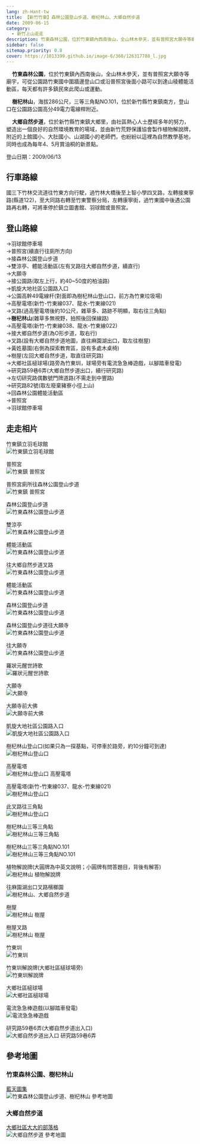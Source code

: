 ```yaml
---
lang: zh-Hant-tw
title: 【新竹竹東】森林公園登山步道、樹杞林山、大鄉自然步道
date: 2009-06-15
category: 
  - 新竹上山走走
description: 竹東森林公園，位於竹東鎮內西南後山，全山林木參天，並有普照宮大願寺等廟宇，可從公園路竹東國中圍牆邊登山口或沿普照宮後面小路可以到達山稜體能活動區，每天都有許多鎮民來此爬山或運動。 樹杞林山，海拔286公尺，三等三角點NO.101，位於新竹縣竹東鎮南方，登山口在公園路公園高分49電力電線桿附近。 大鄉自然步道，位於新竹縣竹東鎮大鄉里，由社區熱心人士歷經多年的努力，塑造出一個良好的自然環境教育的場域，並由新竹荒野保護協會製作植物解說牌，附近的上館國小、大肚國小、山湖國小的老師們，也紛紛以這裡為自然教學基地，同時也成為每年4、5月賞油桐的新景點。
sidebar: false
sitemap.priority: 0.8
cover: https://1013399.github.io/image-6/360/126317788_l.jpg
---
```


    **竹東森林公園**，位於竹東鎮內西南後山，全山林木參天，並有普照宮大願寺等廟宇，可從公園路竹東國中圍牆邊登山口或沿普照宮後面小路可以到達山稜體能活動區，每天都有許多鎮民來此爬山或運動。  

<!-- more -->

    **樹杞林山**，海拔286公尺，三等三角點NO.101，位於新竹縣竹東鎮南方，登山口在公園路公園高分49電力電線桿附近。

    **大鄉自然步道**，位於新竹縣竹東鎮大鄉里，由社區熱心人士歷經多年的努力，塑造出一個良好的自然環境教育的場域，並由新竹荒野保護協會製作植物解說牌，附近的上館國小、大肚國小、山湖國小的老師們，也紛紛以這裡為自然教學基地，同時也成為每年4、5月賞油桐的新景點。

登山日期：2009/06/13

## 行車路線
國三下竹林交流道往竹東方向行駛，過竹林大橋後至上智小學四叉路，左轉接東寧路(縣道122)，至大同路右轉至竹東警察分局，左轉康寧街，過竹東國中後遇公園路再右轉，可將車停於鎮立圖書館、羽球館或普照宮。

## 登山路線
→羽球館停車場  
→普照宮(續直行往廁所方向)  
→接森林公園登山步道  
→雙涼亭、體能活動區(左有叉路往大鄉自然步道，續直行)  
→大願寺  
→接公園路(取左上行，約40~50度的柏油路)  
→凱旋大地社區公園路入口  
→公園高幹49電線杆(對面即為樹杞林山登山口，前方為竹東垃圾場)  
→高壓電塔(新竹-竹東線037、龍水-竹東線021)  
→叉路(過高壓電塔後約10公尺，雜草多、路跡不明顯，取右往三角點)  
→**樹杞林山**(雜草多無視野，拍照後回保線路)  
→高壓電塔(新竹-竹東線038、龍水-竹東線022)  
→接大鄉自然步道(為O形步道，取右行)  
→叉路(設有大鄉自然步道地圖，直往麻園湖出口，取左往樹屋)  
→黃姓墓園(右側為探索教育區，設有多處木桌椅)  
→樹屋(左回大鄉自然步道，取直往研究路)  
→大鄉社區槌球場(路旁為竹東圳，球場旁有電流急急棒遊戲，以腳踏車發電)  
→研究路59巷6弄(大鄉自然步道出口，續行研究路)  
→左切研究路偶數號門牌道路(不需走到中豐路)  
→研究路82號(取左廢棄豬寮小徑上山)  
→回森林公園體能活動區  
→普照宮  
→羽球館停車場

## 走走相片
竹東鎮立羽毛球館  
![竹東鎮立羽毛球館](https://1013399.github.io/image-6/360/126317181_l.jpg)

普照宮  
![竹東鎮 普照宮](https://1013399.github.io/image-6/360/126317199_l.jpg)

普照宮廁所往森林公園登山步道  
![竹東鎮 普照宮](https://1013399.github.io/image-6/360/126317227_l.jpg)

森林公園登山步道  
![竹東森林公園登山步道](https://1013399.github.io/image-6/360/126317241_l.jpg)

雙涼亭  
![竹東森林公園登山步道](https://1013399.github.io/image-6/360/126317248_l.jpg)

體能活動區  
![竹東森林公園登山步道](https://1013399.github.io/image-6/360/126317256_l.jpg)

往大鄉自然步道叉路  
![竹東森林公園登山步道](https://1013399.github.io/image-6/360/126317393_l.jpg)

體能活動區  
![竹東森林公園登山步道](https://1013399.github.io/image-6/360/126317399_l.jpg)

森林公園登山步道  
![竹東森林公園登山步道](https://1013399.github.io/image-6/360/126317406_l.jpg)

森林公園登山步道往大願寺  
![竹東森林公園登山步道](https://1013399.github.io/image-6/360/126317483_l.jpg)

往大願寺  
![竹東森林公園登山步道](https://1013399.github.io/image-6/360/126317486_l.jpg)

羅狀元醒世詩歌  
![羅狀元醒世詩歌](https://1013399.github.io/image-6/360/126317489_l.jpg)

大願寺  
![大願寺](https://1013399.github.io/image-6/360/126317526_l.jpg)

大願寺前大佛  
![大願寺前大佛](https://1013399.github.io/image-6/360/126317536_l.jpg)

凱旋大地社區公園路入口  
![凱旋大地社區公園路入口](https://1013399.github.io/image-6/360/126317546_l.jpg)

樹杞林山登山口(如果只為一探基點，可停車於路旁，約10分鐘可到達)  
![樹杞林山登山口](https://1013399.github.io/image-6/360/126317556_l.jpg)

高壓電塔  
![樹杞林山登山口 高壓電塔](https://1013399.github.io/image-6/360/126317567_l.jpg)

高壓電塔(新竹-竹東線037、龍水-竹東線021)  
![樹杞林山登山口](https://1013399.github.io/image-6/360/126317575_l.jpg)

此叉路往三角點  
![樹杞林山登山口](https://1013399.github.io/image-6/360/126317625_l.jpg)

樹杞林山三等三角點  
![樹杞林山三等三角點](https://1013399.github.io/image-6/360/126317722_l.jpg)

樹杞林山三等三角點NO.101  
![樹杞林山三等三角點NO.101](https://1013399.github.io/image-6/360/126317761_l.jpg)

植物解說牌(大圓牌為中英文說明；小圓牌有問答題目，背後有解答)  
![樹杞林山 植物解說牌](https://1013399.github.io/image-6/360/126317780_l.jpg)

往麻園湖出口叉路檳榔園  
![樹杞林山、大鄉自然步道](https://1013399.github.io/image-6/360/126317788_l.jpg)

樹屋  
![樹杞林山 樹屋](https://1013399.github.io/image-6/360/126317793_l.jpg)

樹屋叉路  
![樹杞林山 樹屋](https://1013399.github.io/image-6/360/126317797_l.jpg)

竹東圳  
![竹東圳](https://1013399.github.io/image-6/360/126317800_l.jpg)

竹東圳解說牌(大鄉社區槌球場旁)  
![竹東圳解說牌](https://1013399.github.io/image-6/360/126317820_l.jpg)

大鄉社區槌球場  
![大鄉社區槌球場](https://1013399.github.io/image-6/360/126317840_l.jpg)

電流急急棒遊戲(以腳踏車發電)  
![電流急急棒遊戲](https://1013399.github.io/image-6/360/126317881_l.jpg)

研究路59巷6弄(大鄉自然步道出入口)  
![大鄉自然步道出入口 研究路59巷6弄](https://1013399.github.io/image-6/360/126317885_l.jpg)

## 參考地圖
### 竹東森林公園、樹杞林山
[藍天圖集](http://www.keepon.com.tw/Keepon/kpmt/blueskymap/P271.SWF)  
![竹東森林公園登山步道、樹杞林山 參考地圖](https://1013399.github.io/image-6/360/126318475_l.jpg)

### 大鄉自然步道
[大鄉社區大大的部落格](http://www.wretch.cc/blog/greengiant/7088341)  
![大鄉自然步道 參考地圖](https://1013399.github.io/image-6/360/126318467_l.jpg)